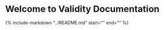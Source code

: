 # Welcome to Validity Documentation

{%
   include-markdown "../README.md"
   start="<!--mkdocs-start-->"
   end="<!--mkdocs-end-->"
%}